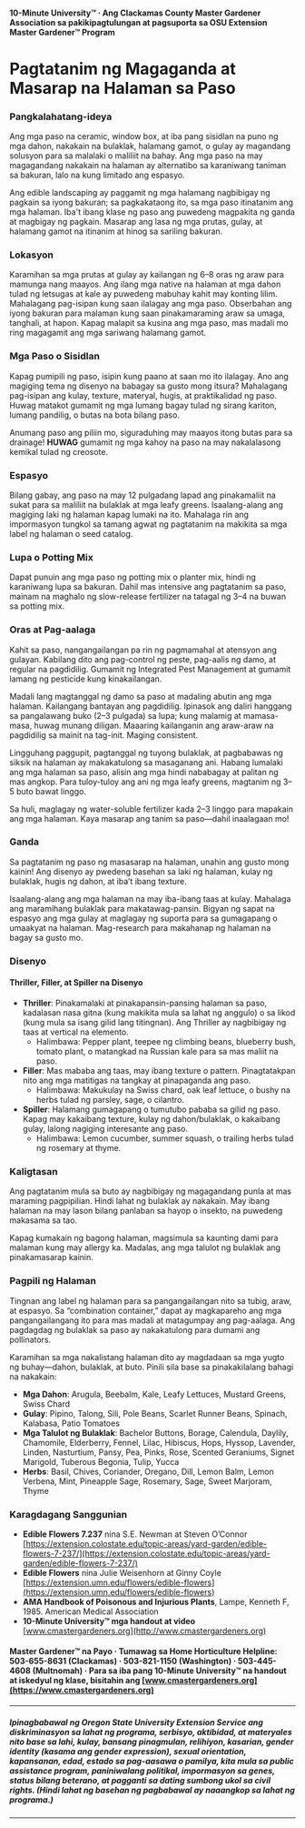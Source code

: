 #### 10-Minute University™ · Ang Clackamas County Master Gardener Association sa pakikipagtulungan at pagsuporta sa OSU Extension Master Gardener™ Program

# Pagtatanim ng Magaganda at Masarap na Halaman sa Paso

### Pangkalahatang-ideya

Ang mga paso na ceramic, window box, at iba pang sisidlan na puno ng mga dahon, nakakain na bulaklak, halamang gamot, o gulay ay magandang solusyon para sa malalaki o maliliit na bahay. Ang mga paso na may magagandang nakakain na halaman ay alternatibo sa karaniwang taniman sa bakuran, lalo na kung limitado ang espasyo.

Ang edible landscaping ay paggamit ng mga halamang nagbibigay ng pagkain sa iyong bakuran; sa pagkakataong ito, sa mga paso itinatanim ang mga halaman. Iba't ibang klase ng paso ang puwedeng magpakita ng ganda at magbigay ng pagkain. Masarap ang lasa ng mga prutas, gulay, at halamang gamot na itinanim at hinog sa sariling bakuran.

### Lokasyon

Karamihan sa mga prutas at gulay ay kailangan ng 6–8 oras ng araw para mamunga nang maayos. Ang ilang mga native na halaman at mga dahon tulad ng letsugas at kale ay puwedeng mabuhay kahit may konting lilim. Mahalagang pag-isipan kung saan ilalagay ang mga paso. Obserbahan ang iyong bakuran para malaman kung saan pinakamaraming araw sa umaga, tanghali, at hapon. Kapag malapit sa kusina ang mga paso, mas madali mo ring magagamit ang mga sariwang halamang gamot.

### Mga Paso o Sisidlan

Kapag pumipili ng paso, isipin kung paano at saan mo ito ilalagay. Ano ang magiging tema ng disenyo na babagay sa gusto mong itsura? Mahalagang pag-isipan ang kulay, texture, materyal, hugis, at praktikalidad ng paso. Huwag matakot gumamit ng mga lumang bagay tulad ng sirang kariton, lumang pandilig, o butas na bota bilang paso.

Anumang paso ang piliin mo, siguraduhing may maayos itong butas para sa drainage! **HUWAG** gumamit ng mga kahoy na paso na may nakalalasong kemikal tulad ng creosote.

### Espasyo

Bilang gabay, ang paso na may 12 pulgadang lapad ang pinakamaliit na sukat para sa maliliit na bulaklak at mga leafy greens. Isaalang-alang ang magiging laki ng halaman kapag lumaki na ito. Mahalaga rin ang impormasyon tungkol sa tamang agwat ng pagtatanim na makikita sa mga label ng halaman o seed catalog.

### Lupa o Potting Mix

Dapat punuin ang mga paso ng potting mix o planter mix, hindi ng karaniwang lupa sa bakuran. Dahil mas intensive ang pagtatanim sa paso, mainam na maghalo ng slow-release fertilizer na tatagal ng 3–4 na buwan sa potting mix.

### Oras at Pag-aalaga

Kahit sa paso, nangangailangan pa rin ng pagmamahal at atensyon ang gulayan. Kabilang dito ang pag-control ng peste, pag-aalis ng damo, at regular na pagdidilig. Gumamit ng Integrated Pest Management at gumamit lamang ng pesticide kung kinakailangan.

Madali lang magtanggal ng damo sa paso at madaling abutin ang mga halaman. Kailangang bantayan ang pagdidilig. Ipinasok ang daliri hanggang sa pangalawang buko (2–3 pulgada) sa lupa; kung malamig at mamasa-masa, huwag munang diligan. Maaaring kailanganin ang araw-araw na pagdidilig sa mainit na tag-init. Maging consistent.

Lingguhang paggupit, pagtanggal ng tuyong bulaklak, at pagbabawas ng siksik na halaman ay makakatulong sa masaganang ani. Habang lumalaki ang mga halaman sa paso, alisin ang mga hindi nababagay at palitan ng mas angkop. Para tuloy-tuloy ang ani ng mga leafy greens, magtanim ng 3–5 buto bawat linggo.

Sa huli, maglagay ng water-soluble fertilizer kada 2–3 linggo para mapakain ang mga halaman. Kaya masarap ang tanim sa paso—dahil inaalagaan mo!

### Ganda

Sa pagtatanim ng paso ng masasarap na halaman, unahin ang gusto mong kainin! Ang disenyo ay pwedeng basehan sa laki ng halaman, kulay ng bulaklak, hugis ng dahon, at iba’t ibang texture.

Isaalang-alang ang mga halaman na may iba-ibang taas at kulay. Mahalaga ang maramihang bulaklak para makatawag-pansin. Bigyan ng sapat na espasyo ang mga gulay at maglagay ng suporta para sa gumagapang o umaakyat na halaman. Mag-research para makahanap ng halaman na bagay sa gusto mo.

### Disenyo

#### Thriller, Filler, at Spiller na Disenyo

- **Thriller**: Pinakamalaki at pinakapansin-pansing halaman sa paso, kadalasan nasa gitna (kung makikita mula sa lahat ng anggulo) o sa likod (kung mula sa isang gilid lang titingnan). Ang Thriller ay nagbibigay ng taas at vertical na elemento.
  - Halimbawa: Pepper plant, teepee ng climbing beans, blueberry bush, tomato plant, o matangkad na Russian kale para sa mas maliit na paso.
- **Filler**: Mas mababa ang taas, may ibang texture o pattern. Pinagtatakpan nito ang mga matitigas na tangkay at pinapaganda ang paso.
  - Halimbawa: Makukulay na Swiss chard, oak leaf lettuce, o bushy na herbs tulad ng parsley, sage, o cilantro.
- **Spiller**: Halamang gumagapang o tumutubo pababa sa gilid ng paso. Kapag may kakaibang texture, kulay ng dahon/bulaklak, o kakaibang gulay, lalong nagiging interesante ang paso.
  - Halimbawa: Lemon cucumber, summer squash, o trailing herbs tulad ng rosemary at thyme.

### Kaligtasan

Ang pagtatanim mula sa buto ay nagbibigay ng magagandang punla at mas maraming pagpipilian. Hindi lahat ng bulaklak ay nakakain. May ibang halaman na may lason bilang panlaban sa hayop o insekto, na puwedeng makasama sa tao.

Kapag kumakain ng bagong halaman, magsimula sa kaunting dami para malaman kung may allergy ka. Madalas, ang mga talulot ng bulaklak ang pinakamasarap kainin.

### Pagpili ng Halaman

Tingnan ang label ng halaman para sa pangangailangan nito sa tubig, araw, at espasyo. Sa “combination container,” dapat ay magkapareho ang mga pangangailangang ito para mas madali at matagumpay ang pag-aalaga. Ang pagdagdag ng bulaklak sa paso ay nakakatulong para dumami ang pollinators.

Karamihan sa mga nakalistang halaman dito ay magdadaan sa mga yugto ng buhay—dahon, bulaklak, at buto. Pinili sila base sa pinakakilalang bahagi na nakakain:

- **Mga Dahon**: Arugula, Beebalm, Kale, Leafy Lettuces, Mustard Greens, Swiss Chard
- **Gulay**: Pipino, Talong, Sili, Pole Beans, Scarlet Runner Beans, Spinach, Kalabasa, Patio Tomatoes
- **Mga Talulot ng Bulaklak**: Bachelor Buttons, Borage, Calendula, Daylily, Chamomile, Elderberry, Fennel, Lilac, Hibiscus, Hops, Hyssop, Lavender, Linden, Nasturtium, Pansy, Pea, Pinks, Rose, Scented Geraniums, Signet Marigold, Tuberous Begonia, Tulip, Yucca
- **Herbs**: Basil, Chives, Coriander, Oregano, Dill, Lemon Balm, Lemon Verbena, Mint, Pineapple Sage, Rosemary, Sage, Sweet Marjoram, Thyme

### Karagdagang Sanggunian

- **Edible Flowers 7.237** nina S.E. Newman at Steven O’Connor  
  [https://extension.colostate.edu/topic-areas/yard-garden/edible-flowers-7-237/](https://extension.colostate.edu/topic-areas/yard-garden/edible-flowers-7-237/)
- **Edible Flowers** nina Julie Weisenhorn at Ginny Coyle  
  [https://extension.umn.edu/flowers/edible-flowers](https://extension.umn.edu/flowers/edible-flowers)
- **AMA Handbook of Poisonous and Injurious Plants**, Lampe, Kenneth F, 1985. American Medical Association
- **10-Minute University™ mga handout at video**  
  [www.cmastergardeners.org](http://www.cmastergardeners.org)

#### Master Gardener™ na Payo · Tumawag sa Home Horticulture Helpline: 503-655-8631 (Clackamas) · 503-821-1150 (Washington) · 503-445-4608 (Multnomah) · Para sa iba pang 10-Minute University™ na handout at iskedyul ng klase, bisitahin ang [www.cmastergardeners.org](https://www.cmastergardeners.org)

---

##### Ipinagbabawal ng Oregon State University Extension Service ang diskriminasyon sa lahat ng programa, serbisyo, aktibidad, at materyales nito base sa lahi, kulay, bansang pinagmulan, relihiyon, kasarian, gender identity (kasama ang gender expression), sexual orientation, kapansanan, edad, estado sa pag-aasawa o pamilya, kita mula sa public assistance program, paniniwalang politikal, impormasyon sa genes, status bilang beterano, at pagganti sa dating sumbong ukol sa civil rights. (Hindi lahat ng basehan ng pagbabawal ay naaangkop sa lahat ng programa.)
---
